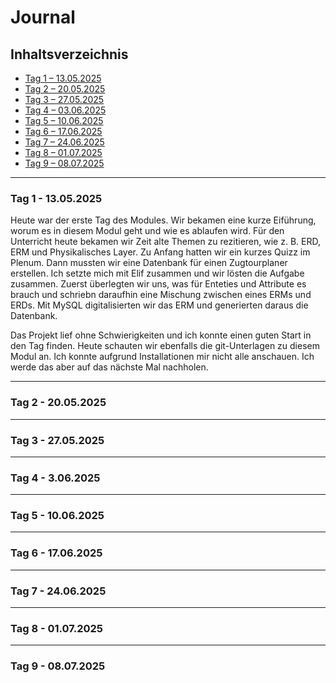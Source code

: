 # Journal

## Inhaltsverzeichnis

* [Tag 1 – 13.05.2025](#tag-1---13052025)
* [Tag 2 – 20.05.2025](#tag-2---20052025)
* [Tag 3 – 27.05.2025](#tag-3---27052025)
* [Tag 4 – 03.06.2025](#tag-4---03062025)
* [Tag 5 – 10.06.2025](#tag-5---10062025)
* [Tag 6 – 17.06.2025](#tag-6---17062025)
* [Tag 7 – 24.06.2025](#tag-7---24062025)
* [Tag 8 – 01.07.2025](#tag-8---01072025)
* [Tag 9 – 08.07.2025](#tag-9---08072025)

---

### Tag 1 - 13.05.2025

Heute war der erste Tag des Modules. Wir bekamen eine kurze Eiführung, worum es in diesem Modul geht und wie es ablaufen wird.  Für den Unterricht heute bekamen wir Zeit alte Themen zu rezitieren, wie z. B. ERD, ERM und Physikalisches Layer. Zu Anfang hatten wir ein kurzes Quizz im Plenum. Dann mussten wir eine Datenbank für einen Zugtourplaner erstellen. Ich setzte mich mit Elif zusammen und wir lösten die Aufgabe zusammen. Zuerst überlegten wir uns, was für Enteties und Attribute es brauch und schriebn daraufhin eine Mischung zwischen eines ERMs und ERDs. Mit MySQL digitalisierten wir das ERM und generierten daraus die Datenbank.

Das Projekt lief ohne Schwierigkeiten und ich konnte einen guten Start in den Tag finden. Heute schauten wir ebenfalls die git-Unterlagen zu diesem Modul an. Ich konnte aufgrund Installationen mir nicht alle anschauen. Ich werde das aber auf das nächste Mal nachholen. 


---

### Tag 2 - 20.05.2025



---

### Tag 3 - 27.05.2025



---

### Tag 4 - 3.06.2025



---

### Tag 5 - 10.06.2025



---

### Tag 6 - 17.06.2025



---

### Tag 7 - 24.06.2025



---

### Tag 8 - 01.07.2025



---

### Tag 9 - 08.07.2025


